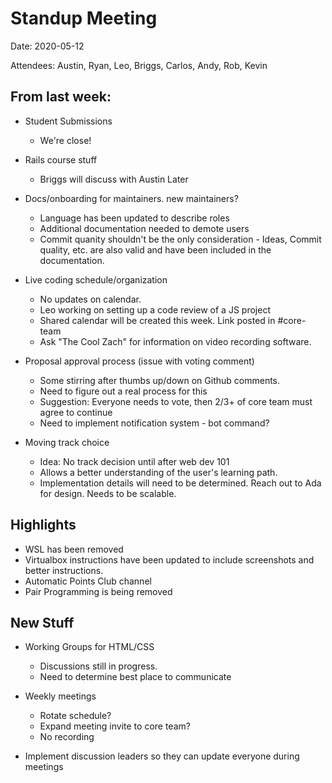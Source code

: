 # Standup Meeting

Date: 2020-05-12

Attendees: Austin, Ryan, Leo, Briggs, Carlos, Andy, Rob, Kevin

## From last week:

* Student Submissions 
  * We're close!

* Rails course stuff
  * Briggs will discuss with Austin Later

* Docs/onboarding for maintainers. new maintainers?
  * Language has been updated to describe roles
  * Additional documentation needed to demote users
  * Commit quanity shouldn't be the only consideration - Ideas, Commit quality, etc. are also valid and have been included in the documentation.

* Live coding schedule/organization
  * No updates on calendar.
  * Leo working on setting up a code review of a JS project
  * Shared calendar will be created this week. Link posted in #core-team
  * Ask "The Cool Zach" for information on video recording software.

* Proposal approval process (issue with voting comment)
  * Some stirring after thumbs up/down on Github comments.
  * Need to figure out a real process for this
  * Suggestion: Everyone needs to vote, then 2/3+ of core team must agree to continue
  * Need to implement notification system - bot command?

* Moving track choice
  * Idea: No track decision until after web dev 101
  * Allows a better understanding of the user's learning path.
  * Implementation details will need to be determined. Reach out to Ada for design. Needs to be scalable.

## Highlights

* WSL has been removed
* Virtualbox instructions have been updated to include screenshots and better instructions.
* Automatic Points Club channel
* Pair Programming is being removed

## New Stuff

* Working Groups for HTML/CSS
  * Discussions still in progress.
  * Need to determine best place to communicate

* Weekly meetings
  * Rotate schedule?
  * Expand meeting invite to core team?
  * No recording

* Implement discussion leaders so they can update everyone during meetings
